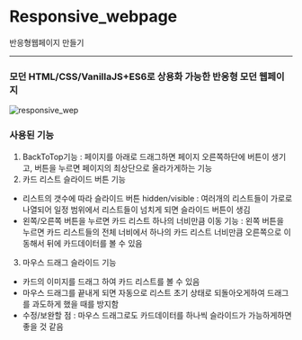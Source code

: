 # Responsive_webpage
 반응형웹페이지 만들기


---


### 모던 HTML/CSS/VanillaJS+ES6로 상용화 가능한 반응형 모던 웹페이지

![responsive_wep](https://github.com/oridori2705/Responsive_webpage/assets/90139306/616607ff-ba99-4bd4-ad58-82203d104480)



### 사용된 기능

1. BackToTop기능 : 페이지를 아래로 드래그하면 페이지 오른쪽하단에 버튼이 생기고, 버튼을 누르면 페이지의 최상단으로 올라가게하는 기능
2. 카드 리스트 슬라이드 버튼 기능
 - 리스트의 갯수에 따라 슬라이드 버튼 hidden/visible : 여러개의 리스트들이 가로로 나열되어 일정 범위에서 리스트들이 넘치게 되면 슬라이드 버튼이 생김
 - 왼쪽/오른쪽 버튼을 누르면 카드 리스트 하나의 너비만큼 이동 기능 : 왼쪽 버튼을 누르면 카드 리스트들의 전체 너비에서 하나의 카드 리스트 너비만큼 오른쪽으로 이동해서 뒤에 카드데이터를 볼 수 있음
3. 마우스 드래그 슬라이드 기능
 - 카드의 이미지를 드래그 하여 카드 리스트를 볼 수 있음
 - 마우스 드래그를 끝내게 되면 자동으로 리스트 초기 상태로 되돌아오게하여 드래그를 과도하게 했을 때를 방지함
 - 수정/보완할 점 : 마우스 드래그로도 카드데이터를 하나씩 슬라이드가 가능하게하면 좋을 것 같음
